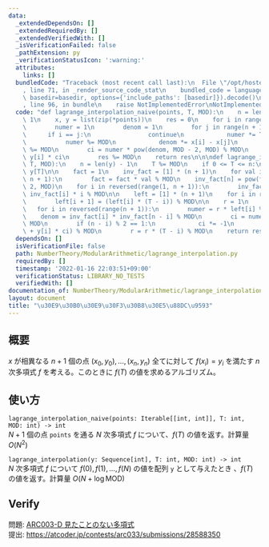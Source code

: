 ```yaml
---
data:
  _extendedDependsOn: []
  _extendedRequiredBy: []
  _extendedVerifiedWith: []
  _isVerificationFailed: false
  _pathExtension: py
  _verificationStatusIcon: ':warning:'
  attributes:
    links: []
  bundledCode: "Traceback (most recent call last):\n  File \"/opt/hostedtoolcache/Python/3.10.2/x64/lib/python3.10/site-packages/onlinejudge_verify/documentation/build.py\"\
    , line 71, in _render_source_code_stat\n    bundled_code = language.bundle(stat.path,\
    \ basedir=basedir, options={'include_paths': [basedir]}).decode()\n  File \"/opt/hostedtoolcache/Python/3.10.2/x64/lib/python3.10/site-packages/onlinejudge_verify/languages/python.py\"\
    , line 96, in bundle\n    raise NotImplementedError\nNotImplementedError\n"
  code: "def lagrange_interpolation_naive(points, T, MOD):\n    n = len(points) -\
    \ 1\n    x, y = list(zip(*points))\n    res = 0\n    for i in range(n + 1):\n\
    \        numer = 1\n        denom = 1\n        for j in range(n + 1):\n      \
    \      if i == j:\n                continue\n            numer *= T - x[j]\n \
    \           numer %= MOD\n            denom *= x[i] - x[j]\n            denom\
    \ %= MOD\n        ci = numer * pow(denom, MOD - 2, MOD) % MOD\n        res +=\
    \ y[i] * ci\n        res %= MOD\n    return res\n\n\ndef lagrange_interpolation(y,\
    \ T, MOD):\n    n = len(y) - 1\n    T %= MOD\n    if 0 <= T <= n:\n        return\
    \ y[T]\n\n    fact = 1\n    inv_fact = [1] * (n + 1)\n    for val in range(1,\
    \ n + 1):\n        fact = fact * val % MOD\n    inv_fact[n] = pow(fact, MOD -\
    \ 2, MOD)\n    for i in reversed(range(1, n + 1)):\n        inv_fact[i - 1] =\
    \ inv_fact[i] * i % MOD\n\n    left = [1] * (n + 1)\n    for i in range(n):\n\
    \        left[i + 1] = (left[i] * (T - i)) % MOD\n\n    r = 1\n    res = 0\n \
    \   for i in reversed(range(n + 1)):\n        numer = r * left[i] % MOD\n    \
    \    denom = inv_fact[i] * inv_fact[n - i] % MOD\n        ci = numer * denom %\
    \ MOD\n        if (n - i) % 2 == 1:\n            ci *= -1\n        res = (res\
    \ + y[i] * ci) % MOD\n        r = r * (T - i) % MOD\n    return res\n"
  dependsOn: []
  isVerificationFile: false
  path: NumberTheory/ModularArithmetic/lagrange_interpolation.py
  requiredBy: []
  timestamp: '2022-01-16 22:03:51+09:00'
  verificationStatus: LIBRARY_NO_TESTS
  verifiedWith: []
documentation_of: NumberTheory/ModularArithmetic/lagrange_interpolation.py
layout: document
title: "\u30E9\u30B0\u30E9\u30F3\u30B8\u30E5\u88DC\u9593"
---
```


## 概要
$x$ が相異なる $n + 1$ 個の点 $(x_0, y_0),\ldots,(x_n, y_n)$ 全てに対して $f(x_i) = y_i$ を満たす $n$ 次多項式 $f$ を考える。このときに $f(T)$ の値を求めるアルゴリズム。

## 使い方
`lagrange_interpolation_naive(points: Iterable[[int, int]], T: int, MOD: int) -> int`  
$N + 1$ 個の点 `points` を通る $N$ 次多項式 $f$ について、$f(T)$ の値を返す。計算量 $O(N^2)$

`lagrange_interpolation(y: Sequence[int], T: int, MOD: int) -> int`  
$N$ 次多項式 $f$ について $f(0), f(1), \ldots, f(N)$ の値を配列 `y` として与えたとき 、$f(T)$ の値を返す。計算量 $O(N + \log\mathrm{MOD})$

## Verify
問題: [ARC003-D 見たことのない多項式](https://atcoder.jp/contests/arc033/tasks/arc033_4)  
提出: https://atcoder.jp/contests/arc033/submissions/28588350